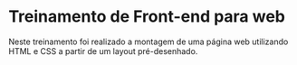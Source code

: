 <h1>Treinamento de Front-end para web</h1>
<p>Neste treinamento foi realizado a montagem de uma página web utilizando HTML e CSS a partir de um layout pré-desenhado.</p>
